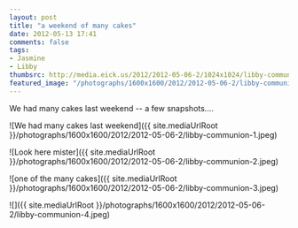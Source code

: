 ```yaml
---
layout: post
title: "a weekend of many cakes"
date: 2012-05-13 17:41
comments: false
tags: 
- Jasmine
- Libby
thumbsrc: http://media.eick.us/2012/2012-05-06-2/1024x1024/libby-communion-3.jpeg
featured_image: "/photographs/1600x1600/2012/2012-05-06-2/libby-communion-1.jpeg"
---
```

We had many cakes last weekend -- a few snapshots....



![We had many cakes last weekend]({{ site.mediaUrlRoot }}/photographs/1600x1600/2012/2012-05-06-2/libby-communion-1.jpeg)




![Look here mister]({{ site.mediaUrlRoot }}/photographs/1600x1600/2012/2012-05-06-2/libby-communion-2.jpeg)




![one of the many cakes]({{ site.mediaUrlRoot }}/photographs/1600x1600/2012/2012-05-06-2/libby-communion-3.jpeg)




![]({{ site.mediaUrlRoot }}/photographs/1600x1600/2012/2012-05-06-2/libby-communion-4.jpeg)

